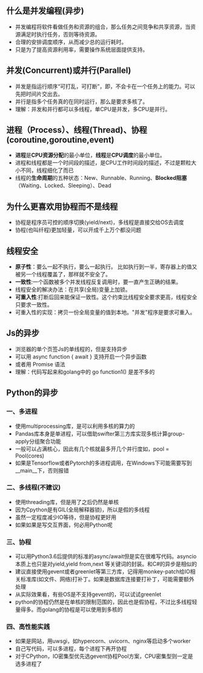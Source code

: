 ## 什么是并发编程(异步)
+ 并发编程将软件看做任务和资源的组合，那么任务之间竞争和共享资源，当资源满足时执行任务，否则等待资源。
+ 合理的安排调度顺序，从而减少总的运行耗时。
+ 只是为了提高资源利用率，需要操作系统层面提供支持。

## 并发(Concurrent)或并行(Parallel)
+ 并发是指运行顺序“可打乱，可打断”，即，不会卡在一个任务上的能力。可以先把时间片交出去。
+ 并行是指多个任务真的在同时运行，那么是要求多核了。
+ 理解：并发和并行都可以多线程，单CPU是并发，多CPU是并行。

## 进程（Process）、线程(Thread)、协程(coroutine,goroutine,event)
+ **进程**是**CPU资源分配**的最小单位，**线程**是**CPU调度**的最小单位。
+ 进程和线程都是一个时间段的描述，是CPU工作时间段的描述，不过是颗粒大小不同，线程细化了而已
+ 线程的**生命周期**的五种状态：New、Runnable、Running、**Blocked阻塞**（Waiting、Locked、Sleeping）、Dead

## 为什么更喜欢用协程而不是线程
+ 协程是程序员可控的顺序切换(yield/next)，多线程是直接交给OS去调度
+ 协程(也叫纤程)更加轻量，可以开成千上万个都没问题

## 线程安全
+ **原子性**：要么一起不执行，要么一起执行。
比如执行到一半，寄存器上的值又被另一个线程覆盖了，那样就不安全了。
+ **一致性**:一个函数被多个并发线程反复调用时，要一直产生正确的结果。
+ 线程安全的解决办法：在共享(全局)变量上加锁。
+ **可重入性**:打断后回来能保证一致性。这个约束比线程安全要求更高，线程安全只要求一致性。
+ 可重入性的实现：拷贝一份全局变量的值到本地。"并发"程序是要求可重入。


## Js的异步
+ 浏览器的单个页签Js的单线程的，但是支持异步
+ 可以用 async function { await } 支持开启一个异步函数
+ 或者用 Promise 语法
+ 理解：代码写起来和golang中的 go function1() 是差不多的

## Python的异步
### 一、多进程
+ 使用multiprocessing库，是可以利用多核的算力的
+ Pandas库本身是单进程，可以借助swifter第三方库实现多核计算group-apply分组聚合功能
+ 一般可以占满核心，因此有几个核就最多开几个并行度如，pool = Pool(cores)
+ 如果是Tensorflow或者Pytorch的多进程调用，在Windows下可能需要写到__main__下，否则报错

### 二、多线程(不建议)
+ 使用threading库，但是用了之后仍然是单核
+ 因为Cpython是有GIL(全局解释器锁)，所以是假的多线程
+ 虽然一定程度减少IO等待，但是协程更好用
+ 如果如果是写交互界面，何必用Python呢

### 三、协程
+ 可以用Python3.6后提供的标准的async/await但是实在很难写代码。asyncio本质上也只是对yield,yield from,next 等关键词的封装。和C#的异步是相似的
+ 建议直接使用gevent或者greenlet等第三方库，记得用monkey-patch给IO相关标准库(如文件、网络)打补丁。如果是数据库连接要打补丁，可能需要额外处理
+ 从实际效果看，有些OS是不支持gevent的，可以试试greenlet
+ python的协程仍然是在单核的限制范围的，因此也是假协程，不过比多线程轻量得多。而golang的协程是可以使用到多核的

### 四、高性能实践
+ 如果是网站，用uwsgi，如hypercorn、uvicorn、nginx等启动多个worker
+ 自己写代码，可以多进程，每个进程下再开协程
+ 对于CPython，IO密集型优先选gevent协程Pool方案，CPU密集型则一定是选多进程了


